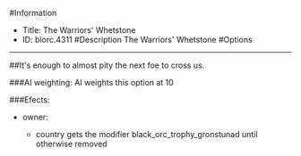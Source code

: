 #Information
 - Title: The Warriors' Whetstone
 - ID: blorc.4311
#Description
The Warriors' Whetstone
#Options

___
##It's enough to almost pity the next foe to cross us.

###AI weighting:
AI weights this option at 10


###Efects:<ul><li>owner:</li><ul><li>country gets the modifier black_orc_trophy_gronstunad until otherwise removed</li></ul></ul>
